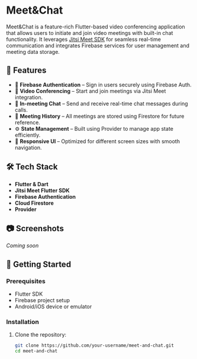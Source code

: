 # Meet&Chat

Meet&Chat is a feature-rich Flutter-based video conferencing application that allows users to initiate and join video meetings with built-in chat functionality. It leverages [Jitsi Meet SDK](https://jitsi.github.io/handbook/docs/dev-guide/dev-guide-flutter-sdk) for seamless real-time communication and integrates Firebase services for user management and meeting data storage.

## 🚀 Features

- 🔐 **Firebase Authentication** – Sign in users securely using Firebase Auth.
- 🎥 **Video Conferencing** – Start and join meetings via Jitsi Meet integration.
- 💬 **In-meeting Chat** – Send and receive real-time chat messages during calls.
- 📁 **Meeting History** – All meetings are stored using Firestore for future reference.
- ⚙️ **State Management** – Built using Provider to manage app state efficiently.
- 📱 **Responsive UI** – Optimized for different screen sizes with smooth navigation.

## 🛠️ Tech Stack

- **Flutter & Dart**
- **Jitsi Meet Flutter SDK**
- **Firebase Authentication**
- **Cloud Firestore**
- **Provider**

## 📷 Screenshots

*Coming soon*

## 🔧 Getting Started

### Prerequisites

- Flutter SDK
- Firebase project setup
- Android/iOS device or emulator

### Installation

1. Clone the repository:
   ```bash
   git clone https://github.com/your-username/meet-and-chat.git
   cd meet-and-chat
